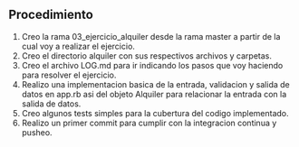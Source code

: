 ## Procedimiento

1. Creo la rama 03_ejercicio_alquiler desde la rama master a partir de la cual voy a realizar el ejercicio.
2. Creo el directorio alquiler con sus respectivos archivos y carpetas.
3. Creo el archivo LOG.md para ir indicando los pasos que voy haciendo para resolver el ejercicio.
4. Realizo una implementacion basica de la entrada, validacion y salida de datos en app.rb asi del objeto Alquiler para relacionar la entrada con la salida de datos.
6. Creo algunos tests simples para la cubertura del codigo implementado.
7. Realizo un primer commit para cumplir con la integracion continua y pusheo.
